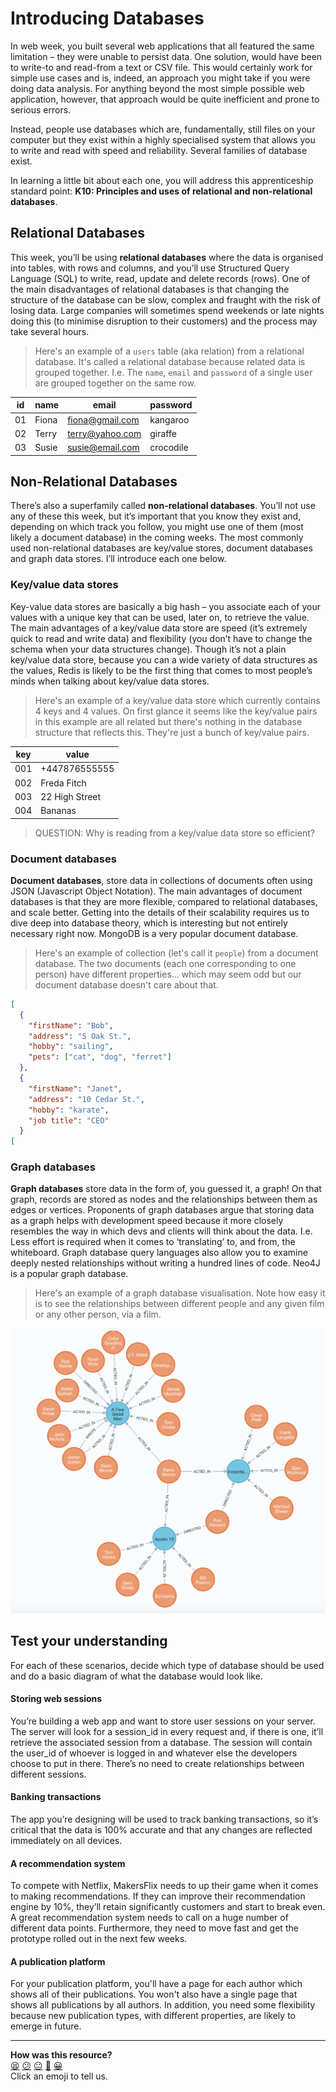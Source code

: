 # Introducing Databases

In web week, you built several web applications that all featured the same limitation – they were unable to persist data. One solution, would have been to write-to and read-from a text or CSV file. This would certainly work for simple use cases and is, indeed, an approach you might take if you were doing data analysis. For anything beyond the most simple possible web application, however, that approach would be quite inefficient and prone to serious errors.

Instead, people use databases which are, fundamentally, still files on your computer but they exist within a highly specialised system that allows you to write and read with speed and reliability.  Several families of database exist.

In learning a little bit about each one, you will address this apprenticeship standard point: **K10: Principles and uses of relational and non-relational databases**.

## Relational Databases

This week, you’ll be using **relational databases** where the data is organised into tables, with rows and columns, and you’ll use Structured Query Language (SQL) to write, read, update and delete records (rows).  One of the main disadvantages of relational databases is that changing the structure of the database can be slow, complex and fraught with the risk of losing data.  Large companies will sometimes spend weekends or late nights doing this (to minimise disruption to their customers) and the process may take several hours.

> Here's an example of a `users` table (aka relation) from a relational database.  It's called a relational database because related data is grouped together.  I.e. The `name`, `email` and `password` of a single user are grouped together on the same row.

|id| name         | email            | password  |
|--|--------------|------------------|-----------|
|01| Fiona        | fiona@gmail.com  | kangaroo  |
|02| Terry        | terry@yahoo.com  | giraffe   |
|03| Susie        | susie@email.com  | crocodile |

## Non-Relational Databases

There’s also a superfamily called **non-relational databases**.  You’ll not use any of these this week, but it’s important that you know they exist and, depending on which track you follow, you might use one of them (most likely a document database) in the coming weeks.  The most commonly used non-relational databases are key/value stores, document databases and graph data stores.  I’ll introduce each one below.

### Key/value data stores

Key-value data stores are basically a big hash – you associate each of your values with a unique key that can be used, later on, to retrieve the value.  The main advantages of a key/value data store are speed (it’s extremely quick to read and write data) and flexibility (you don’t have to change the schema when your data structures change).  Though it’s not a plain key/value data store, because you can a wide variety of data structures as the values, Redis is likely to be the first thing that comes to most people’s minds when talking about key/value data stores.

> Here's an example of a key/value data store which currently contains 4 keys and 4 values. On first glance it seems like the key/value pairs in this example are all related but there's nothing in the database structure that reflects this. They're just a bunch of key/value pairs.

|key|value           |
|---|----------------|
|001| +447876555555  |
|002| Freda Fitch    |
|003| 22 High Street |
|004| Bananas        |


> QUESTION: Why is reading from a key/value data store so efficient?

### Document databases

**Document databases**, store data in collections of documents often using JSON (Javascript Object Notation).  The main advantages of document databases is that they are more flexible, compared to relational databases, and scale better. Getting into the details of their scalability requires us to dive deep into database theory, which is interesting but not entirely necessary right now. MongoDB is a very popular document database.

> Here's an example of collection (let's call it `people`) from a document database. The two documents (each one corresponding to one person) have different properties... which may seem odd but our document database doesn't care about that.

```json
[
  {
    "firstName": "Bob",
    "address": "5 Oak St.",
    "hobby": "sailing",
    "pets": ["cat", "dog", "ferret"]
  },
  {
    "firstName": "Janet",
    "address": "10 Cedar St.",
    "hobby": "karate",
    "job title": "CEO"
  }
[
```

### Graph databases

**Graph databases** store data in the form of, you guessed it, a graph!  On that graph, records are stored as nodes and the relationships between them as edges or vertices.  Proponents of graph databases argue that storing data as a graph helps with development speed because it more closely resembles the way in which devs and clients will think about the data.  I.e. Less effort is required when it comes to ‘translating’ to, and from, the whiteboard.  Graph database query languages also allow you to examine deeply nested relationships without writing a hundred lines of code. Neo4J is a popular graph database.

> Here's an example of a graph database visualisation. Note how easy it is to see the relationships between different people and any given film or any other person, via a film.

![Kevin bacon graph](./images/kevin_bacon.png)

## Test your understanding

For each of these scenarios, decide which type of database should be used and do a basic diagram of what the database would look like.

#### Storing web sessions
You’re building a web app and want to store user sessions on your server.  The server will look for a session_id in every request and, if there is one, it’ll retrieve the associated session from a database.  The session will contain the user_id of whoever is logged in and whatever else the developers choose to put in there.  There’s no need to create relationships between different sessions.

#### Banking transactions
The app you’re designing will be used to track banking transactions, so it’s critical that the data is 100% accurate and that any changes are reflected immediately on all devices.

#### A recommendation system
To compete with Netflix, MakersFlix needs to up their game when it comes to making recommendations.  If they can improve their recommendation engine by 10%, they’ll retain significantly customers and start to break even. A great recommendation system needs to call on a huge number of different data points.  Furthermore, they need to move fast and get the prototype rolled out in the next few weeks.

#### A publication platform
For your publication platform, you'll have a page for each author which shows all of their publications.  You won't also have a single page that shows all publications by all authors.  In addition, you need some flexibility because new publication types, with different properties, are likely to emerge in future.

<!-- BEGIN GENERATED SECTION DO NOT EDIT -->

---

**How was this resource?**  
[😫](https://airtable.com/shrUJ3t7KLMqVRFKR?prefill_Repository=course&prefill_File=pills/databases.md&prefill_Sentiment=😫) [😕](https://airtable.com/shrUJ3t7KLMqVRFKR?prefill_Repository=course&prefill_File=pills/databases.md&prefill_Sentiment=😕) [😐](https://airtable.com/shrUJ3t7KLMqVRFKR?prefill_Repository=course&prefill_File=pills/databases.md&prefill_Sentiment=😐) [🙂](https://airtable.com/shrUJ3t7KLMqVRFKR?prefill_Repository=course&prefill_File=pills/databases.md&prefill_Sentiment=🙂) [😀](https://airtable.com/shrUJ3t7KLMqVRFKR?prefill_Repository=course&prefill_File=pills/databases.md&prefill_Sentiment=😀)  
Click an emoji to tell us.

<!-- END GENERATED SECTION DO NOT EDIT -->
